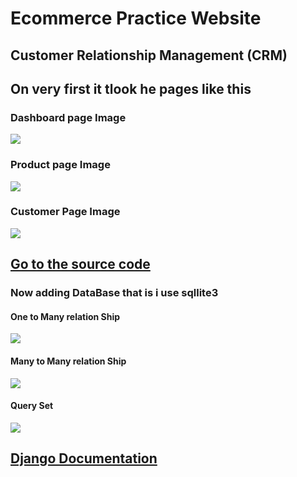 # Ecommerce Practice Website

## Customer Relationship Management (CRM)

## On very first it tlook he pages like this 
### Dashboard page Image
<img src="https://user-images.githubusercontent.com/58034394/222412990-58ca8e83-06d5-4881-a68b-32b0f2a04c6b.png"/>

### Product page Image
<img src="https://user-images.githubusercontent.com/58034394/222413294-8c733a04-8c44-4464-b6ce-348fb6d5ec76.png"/>

### Customer Page Image
<img src="https://user-images.githubusercontent.com/58034394/222413182-66fcaf20-5d4a-47f9-97c2-9a031bf84e01.png"/>
<h2><a href="https://github.com/smuhabdullah/Ecommerce_Practice_Website/tree/main/CRM(Customer%20Relationship%20Model)_Ecommerce" target="_blank">Go to the source code </a></h2>

### Now adding DataBase that is i use sqllite3 
#### One to Many relation Ship
<img src="https://user-images.githubusercontent.com/58034394/222406589-a396eebd-938b-4469-aceb-9e29d2ab7fc8.png"/>

#### Many to Many relation Ship
<img src="https://user-images.githubusercontent.com/58034394/222417797-21feeb02-4d76-44bb-b4d5-71c0ffaee28e.png"/>

#### Query Set
<img src="https://user-images.githubusercontent.com/58034394/222424255-10c95dcd-2866-48e5-bb48-65584ac7ac30.png"/>

<h2><a href="https://docs.djangoproject.com/en/4.1/" target="_blank">Django Documentation</a></h2>
